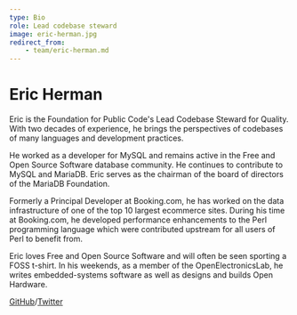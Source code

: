 ```yaml
---
type: Bio
role: Lead codebase steward
image: eric-herman.jpg
redirect_from:
    - team/eric-herman.md
---
```


# Eric Herman

Eric is the Foundation for Public Code's Lead Codebase Steward for Quality. With two decades of experience, he brings the perspectives of codebases of many languages and development practices.

He worked as a developer for MySQL and remains active in the Free and Open Source Software database community. He continues to contribute to MySQL and MariaDB. Eric serves as the chairman of the board of directors of the MariaDB Foundation.

Formerly a Principal Developer at Booking.com, he has worked on the data infrastructure of one of the top 10 largest ecommerce sites. During his time at Booking.com, he developed performance enhancements to the Perl programming language which were contributed upstream for all users of Perl to benefit from.

Eric loves Free and Open Source Software and will often be seen sporting a FOSS t-shirt. In his weekends, as a member of the OpenElectronicsLab, he writes embedded-systems software as well as designs and builds Open Hardware.

[GitHub](https://github.com/ericherman)/[Twitter](https://twitter.com/eric_herman)
